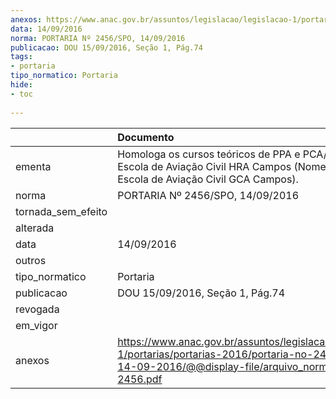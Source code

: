 ```yaml
---
anexos: https://www.anac.gov.br/assuntos/legislacao/legislacao-1/portarias/portarias-2016/portaria-no-2456-spo-14-09-2016/@@display-file/arquivo_norma/PA2016-2456.pdf
data: 14/09/2016
norma: PORTARIA Nº 2456/SPO, 14/09/2016
publicacao: DOU 15/09/2016, Seção 1, Pág.74
tags:
- portaria
tipo_normatico: Portaria
hide: 
- toc 
 
---
```


|                    | Documento                                                                                                                                                      |
|:-------------------|:---------------------------------------------------------------------------------------------------------------------------------------------------------------|
| ementa             | Homologa os cursos teóricos de PPA e PCA/IFR da Escola de Aviação Civil HRA Campos (Nome Fantasia: Escola de Aviação Civil GCA Campos).                        |
| norma              | PORTARIA Nº 2456/SPO, 14/09/2016                                                                                                                               |
| tornada_sem_efeito |                                                                                                                                                                |
| alterada           |                                                                                                                                                                |
| data               | 14/09/2016                                                                                                                                                     |
| outros             |                                                                                                                                                                |
| tipo_normatico     | Portaria                                                                                                                                                       |
| publicacao         | DOU 15/09/2016, Seção 1, Pág.74                                                                                                                                |
| revogada           |                                                                                                                                                                |
| em_vigor           |                                                                                                                                                                |
| anexos             | https://www.anac.gov.br/assuntos/legislacao/legislacao-1/portarias/portarias-2016/portaria-no-2456-spo-14-09-2016/@@display-file/arquivo_norma/PA2016-2456.pdf |